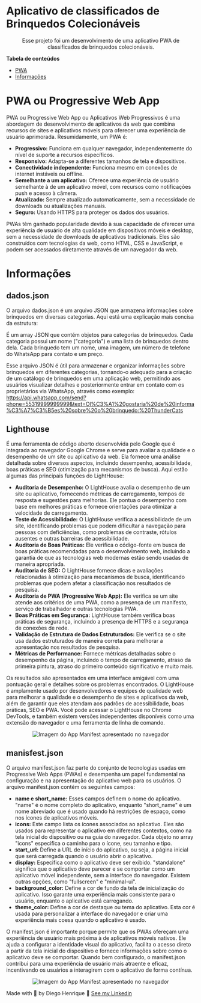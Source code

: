 # Aplicativo de classificados de Brinquedos Colecionáveis

<p align="center">Esse projeto foi um desenvolvimento de uma aplicativo PWA de classificados de brinquedos colecionáveis.</p>

<b>Tabela de conteúdos</b>

- [PWA](#PWA)
- [Informações](#Informações)


# PWA ou Progressive Web App

PWA ou Progressive Web App ou Aplicativos Web Progressivos é uma abordagem de desenvolvimento de aplicativos da web que combina recursos de sites e aplicativos móveis para oferecer uma experiência de usuário aprimorada. Resumidamente, um PWA é:

- <b>Progressivo:</b> Funciona em qualquer navegador, independentemente do nível de suporte a recursos específicos.
- <b>Responsivo:</b> Adapta-se a diferentes tamanhos de tela e dispositivos.
- <b>Conectividade independente:</b> Funciona mesmo em conexões de internet instáveis ou offline.
- <b>Semelhante a um aplicativo:</b> Oferece uma experiência de usuário semelhante à de um aplicativo móvel, com recursos como notificações push e acesso à câmera.
- <b>Atualizado:</b> Sempre atualizado automaticamente, sem a necessidade de downloads ou atualizações manuais.
- <b>Seguro:</b> Usando HTTPS para proteger os dados dos usuários.

PWAs têm ganhado popularidade devido à sua capacidade de oferecer uma experiência de usuário de alta qualidade em dispositivos móveis e desktop, sem a necessidade de downloads de aplicativos tradicionais. Eles são construídos com tecnologias da web, como HTML, CSS e JavaScript, e podem ser acessados diretamente através de um navegador da web.

# Informações

## dados.json

O arquivo dados.json é um arquivo JSON que armazena informações sobre brinquedos em diversas categorias. Aqui está uma explicação mais concisa da estrutura:

É um array JSON que contém objetos para categorias de brinquedos.
Cada categoria possui um nome ("categoria") e uma lista de brinquedos dentro dela.
Cada brinquedo tem um nome, uma imagem, um número de telefone do WhatsApp para contato e um preço.

Esse arquivo JSON é útil para armazenar e organizar informações sobre brinquedos em diferentes categorias, tornando-o adequado para a criação de um catálogo de brinquedos em uma aplicação web, permitindo aos usuários visualizar detalhes e posteriormente entrar em contato com os proprietários via WhatsApp, através como exemplo: https://api.whatsapp.com/send?phone=55319999999999&text=Ol%C3%A1%20gostaria%20de%20informa%C3%A7%C3%B5es%20sobre%20o%20brinquedo:%20ThunderCats

## Lighthouse

É uma ferramenta de código aberto desenvolvida pelo Google que é integrada ao navegador Google Chrome e serve para avaliar a qualidade e o desempenho de um site ou aplicativo da web. Ela fornece uma análise detalhada sobre diversos aspectos, incluindo desempenho, acessibilidade, boas práticas e SEO (otimização para mecanismos de busca). Aqui estão algumas das principais funções do LightHouse:

- <b>Auditoria de Desempenho:</b> O LightHouse avalia o desempenho de um site ou aplicativo, fornecendo métricas de carregamento, tempos de resposta e sugestões para melhorias. Ele pontua o desempenho com base em melhores práticas e fornece orientações para otimizar a velocidade de carregamento.
- <b>Teste de Acessibilidade:</b> O LightHouse verifica a acessibilidade de um site, identificando problemas que podem dificultar a navegação para pessoas com deficiências, como problemas de contraste, rótulos ausentes e outras barreiras de acessibilidade.
- <b>Auditoria de Boas Práticas:</b> Ele verifica o código-fonte em busca de boas práticas recomendadas para o desenvolvimento web, incluindo a garantia de que as tecnologias web modernas estão sendo usadas de maneira apropriada.
- <b>Auditoria de SEO:</b> O LightHouse fornece dicas e avaliações relacionadas à otimização para mecanismos de busca, identificando problemas que podem afetar a classificação nos resultados de pesquisa.
- <b>Auditoria de PWA (Progressive Web App):</b> Ele verifica se um site atende aos critérios de uma PWA, como a presença de um manifesto, serviço de trabalhador e outras tecnologias PWA.
- <b>Boas Práticas em Segurança:</b> LightHouse também verifica boas práticas de segurança, incluindo a presença de HTTPS e a segurança de conexões de rede.
- <b>Validação de Estrutura de Dados Estruturados:</b> Ele verifica se o site usa dados estruturados de maneira correta para melhorar a apresentação nos resultados de pesquisa.
- <b>Métricas de Performance:</b> Fornece métricas detalhadas sobre o desempenho da página, incluindo o tempo de carregamento, atraso da primeira pintura, atraso do primeiro conteúdo significativo e muito mais.

Os resultados são apresentados em uma interface amigável com uma pontuação geral e detalhes sobre os problemas encontrados. O LightHouse é amplamente usado por desenvolvedores e equipes de qualidade web para melhorar a qualidade e o desempenho de sites e aplicativos da web, além de garantir que eles atendam aos padrões de acessibilidade, boas práticas, SEO e PWA. Você pode acessar o LightHouse no Chrome DevTools, e também existem versões independentes disponíveis como uma extensão do navegador e uma ferramenta de linha de comando.

<p align ="center">
    <img alt="Imagem do App Manifest apresentado no navegador" title="Imagem do App Manifest apresentado no navegador" src="./imgs/manifest.png">
</p>

## manisfest.json

O arquivo manifest.json faz parte do conjunto de tecnologias usadas em Progressive Web Apps (PWAs) e desempenha um papel fundamental na configuração e na apresentação do aplicativo web para os usuários. O arquivo manifest.json contém os seguintes campos:

- <b>name e short_name:</b> Esses campos definem o nome do aplicativo. "name" é o nome completo do aplicativo, enquanto "short_name" é um nome abreviado que é usado quando há restrições de espaço, como nos ícones de aplicativos móveis.
- <b>icons:</b> Este campo lista os ícones associados ao aplicativo. Eles são usados para representar o aplicativo em diferentes contextos, como na tela inicial do dispositivo ou na guia do navegador. Cada objeto no array "icons" especifica o caminho para o ícone, seu tamanho e tipo.
- <b>start_url:</b> Define a URL de início do aplicativo, ou seja, a página inicial que será carregada quando o usuário abrir o aplicativo.
- <b>display:</b> Especifica como o aplicativo deve ser exibido. "standalone" significa que o aplicativo deve parecer e se comportar como um aplicativo móvel independente, sem a interface do navegador. Existem outras opções, como "fullscreen" e "minimal-ui".
- <b>background_color:</b> Define a cor de fundo da tela de inicialização do aplicativo. Isso garante uma experiência mais consistente para o usuário, enquanto o aplicativo está carregando.
- <b>theme_color:</b> Define a cor de destaque ou tema do aplicativo. Esta cor é usada para personalizar a interface do navegador e criar uma experiência mais coesa quando o aplicativo é usado.

O manifest.json é importante porque permite que os PWAs ofereçam uma experiência de usuário mais próxima à de aplicativos móveis nativos. Ele ajuda a configurar a identidade visual do aplicativo, facilita o acesso direto a partir da tela inicial do dispositivo e fornece informações sobre como o aplicativo deve se comportar. Quando bem configurado, o manifest.json contribui para uma experiência de usuário mais atraente e eficaz, incentivando os usuários a interagirem com o aplicativo de forma contínua.
<p align ="center">
    <img alt="Imagem do App Manifest apresentado no navegador" title="Imagem do App Manifest apresentado no navegador" src="./imgs/manifest.png">
</p>

Made with 💜 by Diego Henrique 👋 [See my Linkedin](https://www.linkedin.com/in/diegohts/)
